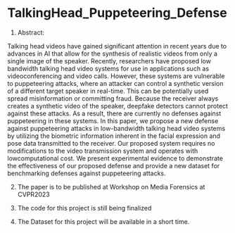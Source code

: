 # TalkingHead_Puppeteering_Defense
1) Abstract:

Talking head videos have gained significant attention in recent years due to advances in AI that allow for the synthesis of realistic videos from only a single image of the speaker. Recently, researchers have proposed low bandwidth talking head video systems for use in applications such as videoconferencing and video calls. However, these systems are vulnerable to puppeteering attacks, where an attacker can control a synthetic version of a different target speaker in real-time. This can be potentially used spread misinformation or committing fraud. Because the receiver always creates a synthetic video of the speaker, deepfake detectors cannot protect against these attacks. As a result, there are currently no defenses against puppeteering in these systems. In this paper, we propose a new defense against puppeteering attacks in low-bandwidth talking head video systems by utilizing the biometric information inherent in the facial expression and pose data transmitted to the receiver. Our proposed system requires no modifications to the video transmission system and operates with lowcomputational cost. We present experimental evidence to demonstrate the effectiveness of our proposed defense and provide a new dataset for benchmarking defenses against puppeteering attacks.

2) The paper is to be published at Workshop on Media Forensics at CVPR2023

3) The code for this project is still being finalized

4) The Dataset for this project will be available in a short time.
